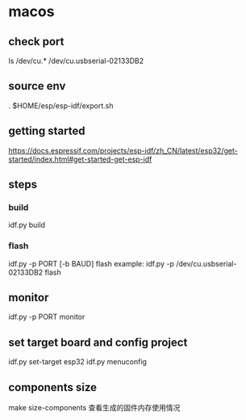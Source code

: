 # macos
## check port
ls /dev/cu.*
/dev/cu.usbserial-02133DB2
## source env
. $HOME/esp/esp-idf/export.sh
## getting started
https://docs.espressif.com/projects/esp-idf/zh_CN/latest/esp32/get-started/index.html#get-started-get-esp-idf
## steps
### build
idf.py build
### flash
idf.py -p PORT [-b BAUD] flash
example:
idf.py -p /dev/cu.usbserial-02133DB2 flash
## monitor
idf.py -p PORT monitor 

## set target board and config project
idf.py set-target esp32
idf.py menuconfig

## components size
make size-components 查看生成的固件内存使用情况
